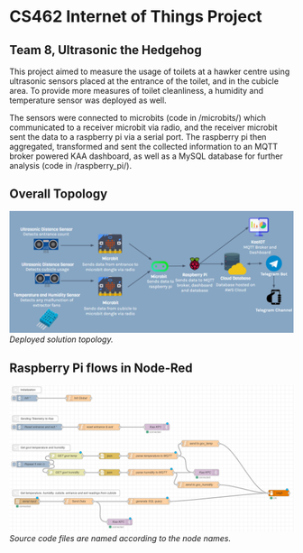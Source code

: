 # CS462 Internet of Things Project
## Team 8, Ultrasonic the Hedgehog

This project aimed to measure the usage of toilets at a hawker centre using ultrasonic sensors placed at the entrance of the toilet, and in the cubicle area. To provide more measures of toilet cleanliness, a humidity and temperature sensor was deployed as well.

The sensors were connected to microbits (code in /microbits/) which communicated to a receiver microbit via radio, and the receiver microbit sent the data to a raspberry pi via a serial port. The raspberry pi then aggregated, transformed and sent the collected information to an MQTT broker powered KAA dashboard, as well as a MySQL database for further analysis (code in /raspberry_pi/).

## Overall Topology
![topology](/images/topology.png?raw=true "topology")
*Deployed solution topology.*

## Raspberry Pi flows in Node-Red
![node-red flows](/images/rpi_flow.JPG?raw=true "node-red flows")
*Source code files are named according to the node names.*

